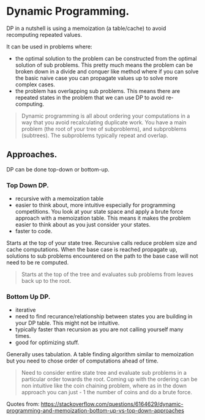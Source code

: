 # Dynamic Programming.

DP in a nutshell is using a memoization (a table/cache) to avoid recomputing repeated values.
 
It can be used in problems where:
- the optimal solution to the problem can be constructed from the optimal solution of sub problems.
This pretty much means the problem can be broken down in a divide and conquer like method where if you can solve the basic naive case you can propagate values up to solve more complex cases.
- the problem has overlapping sub problems.
This means there are repeated states in the problem that we can use DP to avoid re-computing.

> Dynamic programming is all about ordering your computations in a way that you avoid recalculating duplicate work. You have a main problem (the root of your tree of subproblems), and subproblems (subtrees). The subproblems typically repeat and overlap.

## Approaches.

DP can be done top-down or bottom-up.

### Top Down DP.
- recursive with a memoization table
- easier to think about, more intuitive especially for programming competitions. You look at your state space and apply a brute force approach with a memoization table. This means it makes the problem easier to think about as you just consider your states.
- faster to code.

Starts at the top of your state tree. Recursive calls reduce problem size and cache computations. When the base case is reached propagate up, solutions to sub problems encountered on the path to the base case will not need to be re computed.

> Starts at the top of the tree and evaluates sub problems from leaves back up to the root.

### Bottom Up DP.
- iterative
- need to find recurance/relationship between states you are building in your DP table. This might not be intuitive.
- typically faster than recursion as you are not calling yourself many times.
- good for optimizing stuff.

Generally uses tabulation. 
A table finding algorithm similar to memoization but you need to chose order of computations ahead of time. 
> Need to consider entire state tree and evaluate sub problems in a particular order towards the root. 
Coming up with the ordering can be non intuitive like the coin chaining problem, where as in the down approach you can just - 1 the number of coins and do a brute force.

Quotes from: https://stackoverflow.com/questions/6164629/dynamic-programming-and-memoization-bottom-up-vs-top-down-approaches